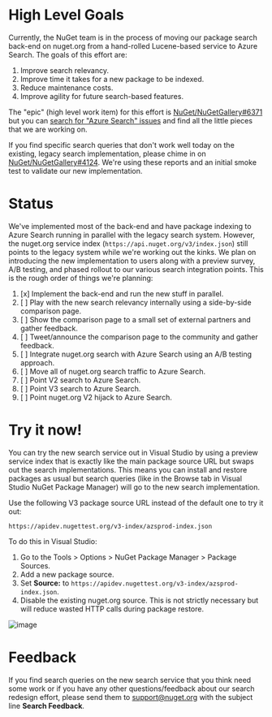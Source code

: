 # High Level Goals

Currently, the NuGet team is in the process of moving our package search back-end on nuget.org from a hand-rolled Lucene-based service to Azure Search. The goals of this effort are:

1. Improve search relevancy.
1. Improve time it takes for a new package to be indexed.
1. Reduce maintenance costs.
1. Improve agility for future search-based features.

The "epic" (high level work item) for this effort is [NuGet/NuGetGallery#6371](https://github.com/NuGet/NuGetGallery/issues/6371) but you can [search for "Azure Search" issues](https://github.com/NuGet/NuGetGallery/issues?utf8=%E2%9C%93&q=is%3Aissue+is%3Aopen+azure+search) and find all the little pieces that we are working on.

If you find specific search queries that don't work well today on the existing, legacy search implementation, please chime in on [NuGet/NuGetGallery#4124](https://github.com/NuGet/NuGetGallery/issues/4124). We're using these reports and an initial smoke test to validate our new implementation.

# Status

We've implemented most of the back-end and have package indexing to Azure Search running in parallel with the legacy search system. However, the nuget.org service index (`https://api.nuget.org/v3/index.json`) still points to the legacy system while we're working out the kinks. We plan on introducing the new implementation to users along with a preview survey, A/B testing, and phased rollout to our various search integration points. This is the rough order of things we're planning:

1. [x] Implement the back-end and run the new stuff in parallel.
1. [ ] Play with the new search relevancy internally using a side-by-side comparison page.
1. [ ] Show the comparison page to a small set of external partners and gather feedback.
1. [ ] Tweet/announce the comparison page to the community and gather feedback.
1. [ ] Integrate nuget.org search with Azure Search using an A/B testing approach.
1. [ ] Move all of nuget.org search traffic to Azure Search.
1. [ ] Point V2 search to Azure Search.
1. [ ] Point V3 search to Azure Search.
1. [ ] Point nuget.org V2 hijack to Azure Search.

# Try it now!

You can try the new search service out in Visual Studio by using a preview service index that is exactly like the main package source URL but swaps out the search implementations. This means you can install and restore packages as usual but search queries (like in the Browse tab in Visual Studio NuGet Package Manager) will go to the new search implementation.

Use the following V3 package source URL instead of the default one to try it out:

```
https://apidev.nugettest.org/v3-index/azsprod-index.json
```

To do this in Visual Studio:

1. Go to the Tools > Options > NuGet Package Manager > Package Sources.
1. Add a new package source.
1. Set **Source:** to `https://apidev.nugettest.org/v3-index/azsprod-index.json`.
1. Disable the existing nuget.org source. This is not strictly necessary but will reduce wasted HTTP calls during package restore.

![image](https://user-images.githubusercontent.com/94054/58720988-7f893480-8388-11e9-9650-73c753c30d4a.png)

# Feedback

If you find search queries on the new search service that you think need some work or if you have any other questions/feedback about our search redesign effort, please send them to support@nuget.org with the subject line **Search Feedback**.